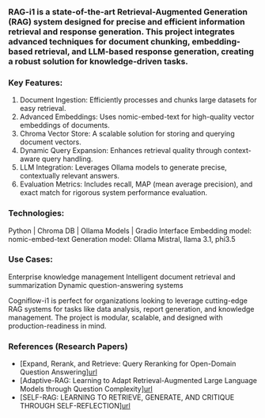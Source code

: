 ### RAG-i1 is a state-of-the-art Retrieval-Augmented Generation (RAG) system designed for precise and efficient information retrieval and response generation. This project integrates advanced techniques for document chunking, embedding-based retrieval, and LLM-based response generation, creating a robust solution for knowledge-driven tasks.

### Key Features:
  1. Document Ingestion: Efficiently processes and chunks large datasets for easy retrieval.
  2. Advanced Embeddings: Uses nomic-embed-text for high-quality vector embeddings of documents.
  3. Chroma Vector Store: A scalable solution for storing and querying document vectors.
  4. Dynamic Query Expansion: Enhances retrieval quality through context-aware query handling.
  5. LLM Integration: Leverages Ollama models to generate precise, contextually relevant answers.
  6. Evaluation Metrics: Includes recall, MAP (mean average precision), and exact match for rigorous system performance evaluation.

### Technologies:
  Python | Chroma DB | Ollama Models | Gradio Interface
  Embedding model: nomic-embed-text
  Generation model: Ollama Mistral, llama 3.1, phi3.5
### Use Cases:
  Enterprise knowledge management
  Intelligent document retrieval and summarization
  Dynamic question-answering systems
  
Cogniflow-i1 is perfect for organizations looking to leverage cutting-edge RAG systems for tasks like data analysis, report generation, and knowledge management. The project is modular, scalable, and designed with production-readiness in mind.
### References (Research Papers)
- [Expand, Rerank, and Retrieve: Query Reranking for Open-Domain Question Answering][url](https://arxiv.org/pdf/2305.17080)
- [Adaptive-RAG: Learning to Adapt Retrieval-Augmented Large Language Models through Question Complexity][url](https://github.com/starsuzi/Adaptive-RAG)
- [SELF-RAG: LEARNING TO RETRIEVE, GENERATE, AND CRITIQUE THROUGH SELF-REFLECTION][url](https://arxiv.org/pdf/2310.11511)

